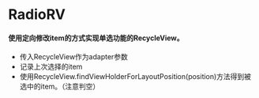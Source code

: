 # RadioRV

#### 使用定向修改item的方式实现单选功能的RecycleView。

* 传入RecycleView作为adapter参数
* 记录上次选择的item
* 使用RecycleView.findViewHolderForLayoutPosition(position)方法得到被选中的item。（注意判空）

